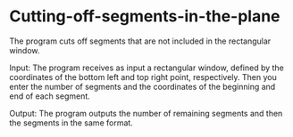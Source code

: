 # Cutting-off-segments-in-the-plane
The program cuts off segments that are not included in the rectangular window.

Input:
The program receives as input a rectangular window, defined by the coordinates of the bottom left and top right point, respectively. Then you enter the number of segments and the coordinates of the beginning and end of each segment. 

Output:
The program outputs the number of remaining segments and then the segments in the same format.
